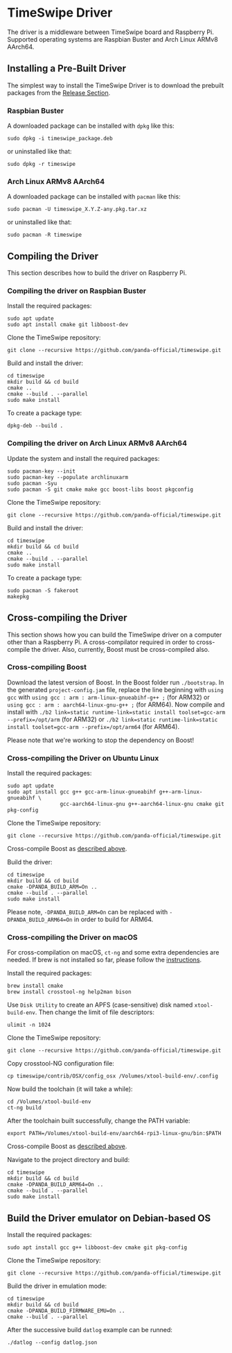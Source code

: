 # TimeSwipe Driver

The driver is a middleware between TimeSwipe board and Raspberry Pi. Supported
operating systems are Raspbian Buster and Arch Linux ARMv8 AArch64.

## Installing a Pre-Built Driver

The simplest way to install the TimeSwipe Driver is to download the prebuilt
packages from the [Release Section](https://github.com/panda-official/TimeSwipe/releases).

### Raspbian Buster

A downloaded package can be installed with `dpkg` like this:

```
sudo dpkg -i timeswipe_package.deb
```

or uninstalled like that:

```
sudo dpkg -r timeswipe
```

### Arch Linux ARMv8 AArch64

A downloaded package can be installed with `pacman` like this:

```
sudo pacman -U timeswipe_X.Y.Z-any.pkg.tar.xz
```

or uninstalled like that:

```
sudo pacman -R timeswipe
```

## Compiling the Driver

This section describes how to build the driver on Raspberry Pi.

### Compiling the driver on Raspbian Buster

Install the required packages:

```
sudo apt update
sudo apt install cmake git libboost-dev
```

Clone the TimeSwipe repository:

```
git clone --recursive https://github.com/panda-official/timeswipe.git
```

Build and install the driver:

```
cd timeswipe
mkdir build && cd build
cmake ..
cmake --build . --parallel
sudo make install
```

To create a package type:

```
dpkg-deb --build .
```

### Compiling the driver on Arch Linux ARMv8 AArch64

Update the system and install the required packages:

```
sudo pacman-key --init
sudo pacman-key --populate archlinuxarm
sudo pacman -Syu
sudo pacman -S git cmake make gcc boost-libs boost pkgconfig
```

Clone the TimeSwipe repository:

```
git clone --recursive https://github.com/panda-official/timeswipe.git
```

Build and install the driver:

```
cd timeswipe
mkdir build && cd build
cmake ..
cmake --build . --parallel
sudo make install
```

To create a package type:

```
sudo pacman -S fakeroot
makepkg
```

## Cross-compiling the Driver

This section shows how you can build the TimeSwipe driver on a computer other
than a Raspberry Pi. A cross-compilator required in order to cross-compile the
driver. Also, currently, Boost must be cross-compiled also.

### Cross-compiling Boost

Download the latest version of Boost. In the Boost folder run `./bootstrap`.
In the generated `project-config.jam` file, replace the line beginning with
`using gcc` with `using gcc : arm : arm-linux-gnueabihf-g++ ;` (for ARM32) or
`using gcc : arm : aarch64-linux-gnu-g++ ;` (for ARM64). Now compile and install
with `./b2 link=static runtime-link=static install toolset=gcc-arm --prefix=/opt/arm`
(for ARM32) or `./b2 link=static runtime-link=static install toolset=gcc-arm --prefix=/opt/arm64`
(for ARM64).

Please note that we're working to stop the dependency on Boost!

### Cross-compiling the Driver on Ubuntu Linux

Install the required packages:

```
sudo apt update
sudo apt install gcc g++ gcc-arm-linux-gnueabihf g++-arm-linux-gnueabihf \
                 gcc-aarch64-linux-gnu g++-aarch64-linux-gnu cmake git pkg-config
```

Clone the TimeSwipe repository:

```
git clone --recursive https://github.com/panda-official/timeswipe.git
```

Cross-compile Boost as [described above](#cross-compiling-boost).

Build the driver:

```
cd timeswipe
mkdir build && cd build
cmake -DPANDA_BUILD_ARM=On ..
cmake --build . --parallel
sudo make install
```

Please note, `-DPANDA_BUILD_ARM=On` can be replaced with `-DPANDA_BUILD_ARM64=On`
in order to build for ARM64.

### Cross-compiling the Driver on macOS

For cross-compilation on macOS, `ct-ng` and some extra dependencies are needed. If
brew is not installed so far, please follow the [instructions](https://brew.sh).

Install the required packages:

```
brew install cmake
brew install crosstool-ng help2man bison
```

Use `Disk Utility` to create an APFS (case-sensitive) disk named
`xtool-build-env`. Then change the limit of file descriptors:

```
ulimit -n 1024
```

Clone the TimeSwipe repository:

```
git clone --recursive https://github.com/panda-official/timeswipe.git
```

Copy crosstool-NG configuration file:

```
cp timeswipe/contrib/OSX/config_osx /Volumes/xtool-build-env/.config
```

Now build the toolchain (it will take a while):

```
cd /Volumes/xtool-build-env
ct-ng build
```

After the toolchain built successfully, change the PATH variable:

```
export PATH=/Volumes/xtool-build-env/aarch64-rpi3-linux-gnu/bin:$PATH
```

Cross-compile Boost as [described above](#cross-compiling-boost).

Navigate to the project directory and build:

```
cd timeswipe
mkdir build && cd build
cmake -DPANDA_BUILD_ARM64=On ..
cmake --build . --parallel
sudo make install
```

## Build the Driver emulator on Debian-based OS

Install the required packages:

```
sudo apt install gcc g++ libboost-dev cmake git pkg-config
```

Clone the TimeSwipe repository:

```
git clone --recursive https://github.com/panda-official/timeswipe.git
```

Build the driver in emulation mode:

```
cd timeswipe
mkdir build && cd build
cmake -DPANDA_BUILD_FIRMWARE_EMU=On ..
cmake --build . --parallel
```

After the successive build `datlog` example can be runned:

```
./datlog --config datlog.json
```
